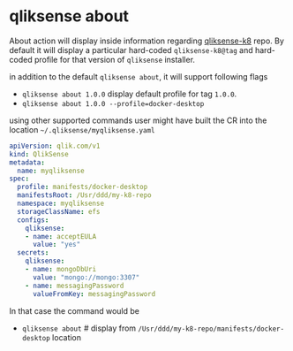 # qliksense about

About action will display inside information regarding [qliksense-k8](https://github.com/qlik-oss/qliksense-k8s) repo. By default it will display a particular hard-coded `qliksense-k8@tag` and hard-coded profile for that version of `qliksense` installer.

in addition to the default `qliksense about`, it will support following flags

- `qliksense about 1.0.0` display default profile for tag `1.0.0`.
- `qliksense about 1.0.0 --profile=docker-desktop`

using other supported commands user might have built the CR into the location `~/.qliksense/myqliksense.yaml`

```yaml
apiVersion: qlik.com/v1
kind: QlikSense
metadata:
  name: myqliksense
spec:
  profile: manifests/docker-desktop
  manifestsRoot: /Usr/ddd/my-k8-repo
  namespace: myqliksense
  storageClassName: efs
  configs:
    qliksense:
    - name: acceptEULA
      value: "yes"
  secrets:
    qliksense:
    - name: mongoDbUri
      value: "mongo://mongo:3307"
    - name: messagingPassword
      valueFromKey: messagingPassword
```

In that case the command would be

- `qliksense about` # display from `/Usr/ddd/my-k8-repo/manifests/docker-desktop` location
